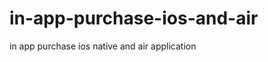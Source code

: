 in-app-purchase-ios-and-air
===========================

in app purchase ios native and air application